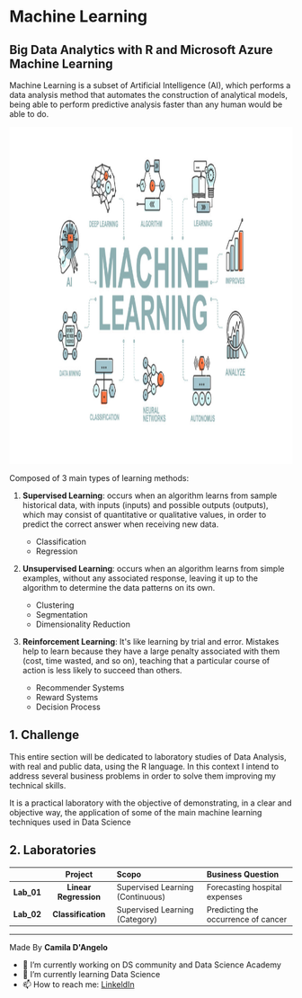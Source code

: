 # Machine Learning

## Big Data Analytics with R and Microsoft Azure Machine Learning

Machine Learning is a subset of Artificial Intelligence (AI), which performs a data analysis method that automates the construction of analytical models, being able to perform predictive analysis faster than any human would be able to do.

<div align="center">
<p float="left">
    <img src="/images/ml.png" width="1000" height="600"/>
</p>
</div>

Composed of 3 main types of learning methods:

1. **Supervised Learning**: occurs when an algorithm learns from sample historical data, with inputs (inputs) and possible outputs (outputs), which may consist of quantitative or qualitative values, in order to predict the correct answer when receiving new data.

    * Classification
    * Regression
 
 2. **Unsupervised Learning**: occurs when an algorithm learns from simple examples, without any associated response, leaving it up to the algorithm to determine the data patterns on its own.
     * Clustering
     * Segmentation
     * Dimensionality Reduction
   
3. **Reinforcement Learning**: It's like learning by trial and error. Mistakes help to learn because they have a large penalty associated with them (cost, time wasted, and so on), teaching that a particular course of action is less likely to succeed than others.
   * Recommender Systems
   * Reward Systems
   * Decision Process


## 1. Challenge

This entire section will be dedicated to laboratory studies of Data Analysis, with real and public data, using the R language. In this context I intend to address several business problems in order to solve them improving my technical skills.

It is a practical laboratory with the objective of demonstrating, in a clear and objective way, the application of some of the main machine learning techniques used in Data Science

## 2. Laboratories

|               | **Project**            | **Scopo**                                | **Business Question**              |
|:-------------:|:----------------------:|:-----------------------------------------|:-----------------------------------|
| **Lab_01**    | **Linear Regression**  | Supervised Learning (Continuous)         | Forecasting hospital expenses      |
| **Lab_02**    | **Classification**     | Supervised Learning (Category)           |Predicting the occurrence of cancer |


***
Made By **Camila D'Angelo**

- 🔭 I’m currently working on DS community and Data Science Academy
- 🌱 I’m currently learning Data Science
- 📫 How to reach me: 
[LinkeldIn](https://www.linkedin.com/in/camiladangelotempesta/)

 
